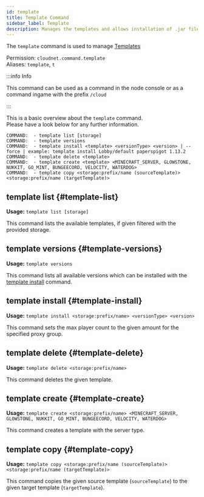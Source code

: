 ```yaml
---
id: template
title: Template Command
sidebar_label: Template
description: Manages the templates and allows installation of .jar files.
---
```


The `template` command is used to manage [Templates](../components/templates.md)

Permission: `cloudnet.command.template`  
Aliases: `template`, `t`

:::info Info

This command can be used as a command in the node console or as a command ingame with the prefix `/cloud`

:::

This is a basic overview about the `template` command.  
Please have a look below for any further information.

```
COMMAND:  - template list [storage]
COMMAND:  - template versions
COMMAND:  - template install <template> <versionType> <version> | --force | example: template install Lobby/default paperspigot 1.13.2
COMMAND:  - template delete <template>
COMMAND:  - template create <template> <MINECRAFT_SERVER, GLOWSTONE, NUKKIT, GO_MINT, BUNGEECORD, VELOCITY, WATERDOG>
COMMAND:  - template copy <storage:prefix/name (sourceTemplate)> <storage:prefix/name (targetTemplate)>
```

## template list {#template-list}

**Usage:** `template list [storage]`

This command lists the available templates, if given filtered with the provided storage.

## template versions {#template-versions}

**Usage:** `template versions`

This command lists all available versions which can be installed with the [template install](#template-install) command.

## template install {#template-install}

**Usage:** `template install <storage:prefix/name> <versionType> <version>`

This command sets the max player count to the given amount for the specified proxy group.

## template delete {#template-delete}

**Usage:** `template delete <storage:prefix/name>`

This command deletes the given template.

## template create {#template-create}

**Usage:** `template create <storage:prefix/name> <MINECRAFT_SERVER, GLOWSTONE, NUKKIT, GO_MINT, BUNGEECORD, VELOCITY, WATERDOG>`

This command creates a template with the server type.

## template copy {#template-copy}

**Usage:** `template copy <storage:prefix/name (sourceTemplate)> <storage:prefix/name (targetTemplate)>`

This command copies the given source template (`sourceTemplate`) to the given target template (`targetTemplate`).
